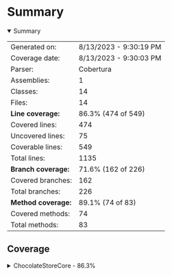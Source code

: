 # Summary
<details open><summary>Summary</summary>

|||
|:---|:---|
| Generated on: | 8/13/2023 - 9:30:19 PM |
| Coverage date: | 8/13/2023 - 9:30:03 PM |
| Parser: | Cobertura |
| Assemblies: | 1 |
| Classes: | 14 |
| Files: | 14 |
| **Line coverage:** | 86.3% (474 of 549) |
| Covered lines: | 474 |
| Uncovered lines: | 75 |
| Coverable lines: | 549 |
| Total lines: | 1135 |
| **Branch coverage:** | 71.6% (162 of 226) |
| Covered branches: | 162 |
| Total branches: | 226 |
| **Method coverage:** | 89.1% (74 of 83) |
| Covered methods: | 74 |
| Total methods: | 83 |

</details>

## Coverage
<details><summary>ChocolateStoreCore - 86.3%</summary>

|**Name**|**Line**|**Branch**|**Method**|
|:---|---:|---:|---:|
|**ChocolateStoreCore**|**86.3%**|**71.6%**|**89.1%**|
|ChocolateStoreCore.App|90%|64.2%|100%|
|ChocolateStoreCore.ArgsOptions|0%||0%|
|ChocolateStoreCore.Exceptions.DownloadException|0%||0%|
|ChocolateStoreCore.Helpers.ChocolateyHelper|96%|72.2%|100%|
|ChocolateStoreCore.Helpers.HttpHelper|71.1%|64.2%|100%|
|ChocolateStoreCore.Helpers.ServiceHelper|68.7%||100%|
|ChocolateStoreCore.Helpers.StringHelper|95.8%|75%|100%|
|ChocolateStoreCore.Models.ChocolateyPackage|88.8%|75%|100%|
|ChocolateStoreCore.Models.Dependency|100%||100%|
|ChocolateStoreCore.Models.Download|100%||100%|
|ChocolateStoreCore.Models.Settings|75.6%|50%|91.6%|
|ChocolateStoreCore.Models.StorePackage|100%||100%|
|ChocolateStoreCore.PackageCacher|87%|81.2%|83.3%|
|ChocolateStoreCore.Program|66.6%|0%|66.6%|

</details>
